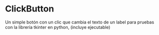 # ClickButton
Un simple botón con un clic que cambia el texto de un label para pruebas con la librería tkinter en python, (incluye ejecutable)
